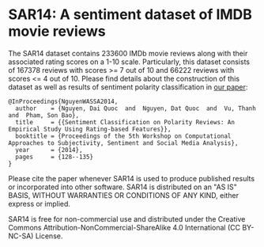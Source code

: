 # SAR14: A sentiment dataset of IMDB movie reviews

The SAR14 dataset contains 233600 IMDb movie reviews along with their associated rating scores on a 1-10 scale. Particularly, this dataset consists of 167378 reviews with scores >= 7 out of 10 and 66222 reviews with scores <= 4 out of 10. Please find details about the construction of this dataset as well as results of sentiment polarity classification in [our paper](http://www.aclweb.org/anthology/W14-2621):

    @InProceedings{NguyenWASSA2014,
      author    = {Nguyen, Dai Quoc  and  Nguyen, Dat Quoc  and  Vu, Thanh  and  Pham, Son Bao},
      title     = {{Sentiment Classification on Polarity Reviews: An Empirical Study Using Rating-based Features}},
      booktitle = {Proceedings of the 5th Workshop on Computational Approaches to Subjectivity, Sentiment and Social Media Analysis},
      year      = {2014},
      pages     = {128--135}
    }
Please cite the paper whenever SAR14 is used to produce published results or incorporated into other software. SAR14 is distributed on an "AS IS" BASIS, WITHOUT WARRANTIES OR CONDITIONS OF ANY KIND, either express or implied.

SAR14 is free for non-commercial use and distributed under the Creative Commons Attribution-NonCommercial-ShareAlike 4.0 International (CC BY-NC-SA) License.    
